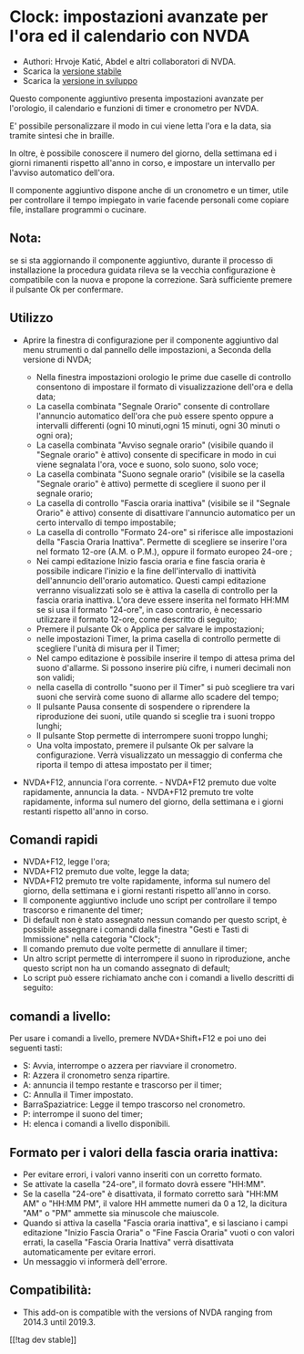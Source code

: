 # Clock: impostazioni avanzate per l'ora ed il calendario con NVDA #

* Authori: Hrvoje Katić, Abdel e altri collaboratori di NVDA.
* Scarica la [versione stabile][1]
* Scarica la [versione in sviluppo][2]


Questo componente aggiuntivo presenta impostazioni avanzate per l'orologio,
il calendario e funzioni di timer e cronometro per NVDA.

E' possibile personalizzare il modo in cui viene letta l'ora e la data, sia
tramite sintesi che in braille.

In oltre, è possibile conoscere il numero del giorno, della settimana ed i
giorni rimanenti rispetto all'anno in corso, e impostare un intervallo per
l'avviso automatico dell'ora.

Il componente aggiuntivo dispone anche di un cronometro e un timer, utile
per controllare il tempo impiegato in varie facende personali come copiare
file, installare programmi o cucinare.

## Nota:

se si sta aggiornando il componente aggiuntivo, durante il processo di
installazione la procedura guidata rileva se la vecchia configurazione è
compatibile con la nuova e propone la correzione. Sarà sufficiente premere
il pulsante Ok per confermare.

## Utilizzo

* Aprire la finestra di configurazione per il componente aggiuntivo dal menu
  strumenti o dal pannello delle impostazioni, a Seconda della versione di
  NVDA;

    * Nella finestra impostazioni orologio le prime due caselle di controllo
      consentono di impostare il formato di visualizzazione dell'ora e della
      data;
    * La casella combinata "Segnale Orario" consente di controllare
      l'annuncio automatico dell'ora che può essere spento oppure a
      intervalli differenti (ogni 10 minuti,ogni 15 minuti, ogni 30 minuti o
      ogni ora);
    * La casella combinata "Avviso segnale orario" (visibile quando il
      "Segnale orario" è attivo) consente di specificare in modo in cui
      viene segnalata l'ora, voce e suono, solo suono, solo voce;
    * La casella combinata "Suono segnale orario" (visibile se la casella
      "Segnale orario" è attivo) permette di scegliere il suono per il
      segnale orario;
    * La casella di controllo "Fascia oraria inattiva" (visibile se il
      "Segnale Orario" è attivo) consente di disattivare l'annuncio
      automatico per un certo intervallo di tempo impostabile;
    * La casella di controllo "Formato 24-ore" si riferisce alle
      impostazioni della "Fascia Oraria Inattiva". Permette di scegliere se
      inserire l'ora nel formato 12-ore (A.M. o  P.M.), oppure il formato
      europeo 24-ore ;
    * Nei campi editazione Inizio fascia oraria e fine fascia oraria è
      possibile indicare l'inizio e la fine dell'intervallo di inattività
      dell'annuncio dell'orario automatico. Questi campi editazione verranno
      visualizzati solo se è attiva la casella di controllo per la fascia
      oraria inattiva. L'ora deve essere inserita nel formato HH:MM se si
      usa il formato "24-ore", in caso contrario, è necessario utilizzare il
      formato 12-ore, come descritto di seguito;
    * Premere il pulsante Ok o Applica per salvare le impostazioni;
    * nelle impostazioni Timer, la prima casella di controllo permette di
      scegliere l'unità di misura per il Timer;
    * Nel campo editazione è possibile inserire il tempo di attesa prima del
      suono d'allarme. Si possono inserire più cifre, i numeri decimali non
      son validi;
    * nella casella di controllo "suono per il Timer" si può scegliere tra
      vari suoni che servirà come suono di allarme allo scadere del tempo;
    * Il pulsante Pausa consente di sospendere o riprendere la riproduzione
      dei suoni, utile quando si sceglie tra i suoni troppo lunghi;
    * Il pulsante Stop permette di interrompere suoni troppo lunghi;
    * Una volta impostato, premere il pulsante Ok per salvare la
      configurazione. Verrà visualizzato un messaggio di conferma che
      riporta il tempo di attesa impostato per il timer;

* NVDA+F12, annuncia l'ora corrente. - NVDA+F12 premuto  due volte
  rapidamente, annuncia la data. - NVDA+F12 premuto tre volte rapidamente,
  informa sul numero del giorno, della  settimana e i giorni restanti
  rispetto all'anno in corso. 

## Comandi rapidi

* NVDA+F12, legge l'ora;
* NVDA+F12 premuto due volte, legge la data;
* NVDA+F12 premuto tre volte rapidamente, informa sul numero del giorno,
  della  settimana e i giorni restanti rispetto all'anno in corso. 
* Il componente aggiuntivo include uno script per controllare il tempo
  trascorso e rimanente del timer;
* Di default non è stato assegnato nessun comando per questo script, è
  possibile assegnare i comandi  dalla finestra "Gesti e Tasti di
  Immissione" nella categoria "Clock";
* Il comando premuto due volte permette di annullare il timer;
* Un altro script permette di interrompere il suono in riproduzione, anche
  questo script non ha un comando assegnato di default;
* Lo script può essere richiamato anche con i comandi a livello descritti di
  seguito:

## comandi a livello:

Per usare i comandi a livello, premere NVDA+Shift+F12 e poi uno dei seguenti
tasti:

* S: Avvia, interrompe o azzera per riavviare il cronometro.
* R: Azzera il cronometro senza ripartire.
* A: annuncia il tempo restante e trascorso per il timer;
* C: Annulla il Timer impostato.
* BarraSpaziatrice: Legge il tempo trascorso nel cronometro.
* P: interrompe il suono del timer;
* H: elenca i comandi a livello disponibili.

## Formato per i valori della fascia oraria inattiva:

* Per evitare errori, i valori vanno inseriti con un corretto formato.
* Se attivate la casella "24-ore", il formato dovrà essere "HH:MM".
* Se la casella "24-ore" è disattivata, il formato corretto sarà "HH:MM AM"
  o "HH:MM PM", il valore HH ammette numeri da 0 a 12, la dicitura "AM" o
  "PM" ammette sia minuscole che maiuscole.
* Quando si attiva la casella "Fascia oraria inattiva", e si lasciano  i
  campi editazione "Inizio Fascia Oraria" o "Fine Fascia Oraria" vuoti o con
  valori errati, la casella "Fascia Oraria Inattiva" verrà disattivata
  automaticamente per evitare errori.
* Un messaggio vi informerà dell'errore.

## Compatibilità:

* This add-on is compatible with the versions of NVDA ranging from 2014.3
  until 2019.3.


[[!tag dev stable]]

[1]: https://addons.nvda-project.org/files/get.php?file=cac

[2]: https://addons.nvda-project.org/files/get.php?file=cac-dev


